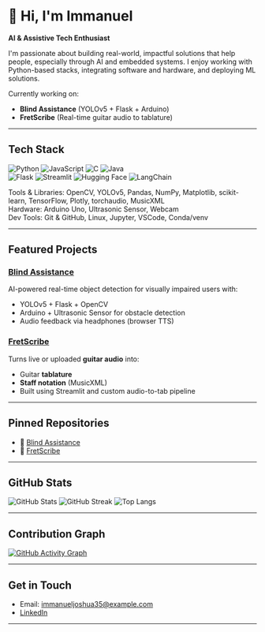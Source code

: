 # 👋 Hi, I'm Immanuel  
**AI & Assistive Tech Enthusiast**

I'm passionate about building real-world, impactful solutions that help people, especially through AI and embedded systems. I enjoy working with Python-based stacks, integrating software and hardware, and deploying ML solutions.

Currently working on:  
- **Blind Assistance** (YOLOv5 + Flask + Arduino)  
- **FretScribe** (Real-time guitar audio to tablature)

---

## Tech Stack

![Python](https://img.shields.io/badge/-Python-3776AB?style=for-the-badge&logo=python&logoColor=white)
![JavaScript](https://img.shields.io/badge/-JavaScript-F7DF1E?style=for-the-badge&logo=javascript&logoColor=black)
![C](https://img.shields.io/badge/-C-00599C?style=for-the-badge&logo=c)
![Java](https://img.shields.io/badge/-Java-007396?style=for-the-badge&logo=java&logoColor=white)  
![Flask](https://img.shields.io/badge/-Flask-000000?style=for-the-badge&logo=flask)
![Streamlit](https://img.shields.io/badge/-Streamlit-FF4B4B?style=for-the-badge&logo=streamlit&logoColor=white)
![Hugging Face](https://img.shields.io/badge/-Huggingface-FFD21F?style=for-the-badge&logo=huggingface&logoColor=black)
![LangChain](https://img.shields.io/badge/-LangChain-blueviolet?style=for-the-badge)

   Tools & Libraries: OpenCV, YOLOv5, Pandas, NumPy, Matplotlib, scikit-learn, TensorFlow, Plotly, torchaudio, MusicXML  
   Hardware: Arduino Uno, Ultrasonic Sensor, Webcam  
   Dev Tools: Git & GitHub, Linux, Jupyter, VSCode, Conda/venv

---

## Featured Projects

###  [Blind Assistance](https://github.com/Immanuel2004/Blind-Assistance)  
AI-powered real-time object detection for visually impaired users with:
- YOLOv5 + Flask + OpenCV
- Arduino + Ultrasonic Sensor for obstacle detection
- Audio feedback via headphones (browser TTS)

###  [FretScribe](https://github.com/Immanuel2004/FretScribe)  
Turns live or uploaded **guitar audio** into:
- Guitar **tablature**
- **Staff notation** (MusicXML)
- Built using Streamlit and custom audio-to-tab pipeline

---

##  Pinned Repositories

- 🔗 [Blind Assistance](https://github.com/Immanuel2004/Blind-Assistance)  
- 🔗 [FretScribe](https://github.com/Immanuel2004/FretScribe)  

---

##  GitHub Stats

![GitHub Stats](https://github-readme-stats.vercel.app/api?username=Immanuel2004&show_icons=true&theme=radical)
![GitHub Streak](https://github-readme-streak-stats.herokuapp.com?user=Immanuel2004&theme=radical&hide_border=true)
![Top Langs](https://github-readme-stats.vercel.app/api/top-langs/?username=Immanuel2004&layout=compact&theme=radical)

---

##  Contribution Graph

[![GitHub Activity Graph](https://github-readme-activity-graph.vercel.app/graph?username=Immanuel2004&theme=react-dark)](https://github.com/Immanuel2004)

---

##  Get in Touch

-  Email: immanueljoshua35@example.com  
-  [LinkedIn](https://www.linkedin.com/in/immanuelg01)

---
